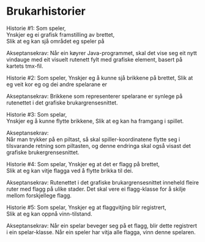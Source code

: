 # Brukarhistorier
 
Historie #1: 
Som speler,  
Ynskjer eg ei grafisk framstilling av brettet,  
Slik at eg kan sjå området eg speler på 
 
Akseptansekrav: 
Når ein køyrer Java-programmet, skal det vise seg eit nytt vindauge med eit visuelt rutenett fylt med grafiske element, basert på kartets tmx-fil.
 
Historie #2: 
Som speler, 
Ynskjer eg å kunne sjå brikkene på brettet, 
Slik at eg veit kor eg og dei andre spelarane er 
 
Akseptansekrav: 
Brikkene som representerer spelarane er synlege på rutenettet i det grafiske brukargrensesnittet.
 
Historie #3: 
Som spelar,  
Ynskjer eg å kunne flytte brikkene, 
Slik at eg kan ha framgang i spillet.
 
Akseptansekrav:  
Når man trykker på en piltast, så skal spiller-koordinatene flytte seg i tilsvarande retning som piltasten, og denne endringa skal også visast det grafiske brukergrensesnittet.
 
Historie #4: 
Som spelar, 
Ynskjer eg at det er flagg på brettet,  
Slik at eg kan vitje flagga ved å flytte brikka til dei. 
 
Akseptansekrav: 
Rutenettet i det grafiske brukargrensesnittet inneheld fleire ruter med flagg på ulike stader. Det skal vere ei flagg-klasse for å skilje mellom forskjellege flagg. 
 
Historie #5: 
Som spelar, 
Ynskjer eg at flaggvitjing blir registrert,  
Slik at eg kan oppnå vinn-tilstand. 
 
Akseptansekrav: 
Når ein spelar beveger seg på et flagg, blir dette registrert i ein spelar-klasse. Når ein speler har vitja alle flagga, vinn denne spelaren.



